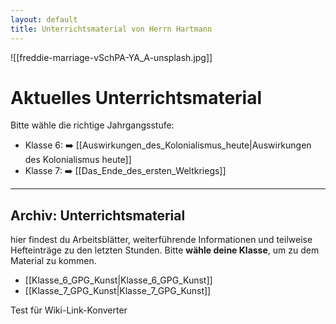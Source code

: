 ```yaml
---
layout: default
title: Unterrichtsmaterial von Herrn Hartmann
---
```

![[freddie-marriage-vSchPA-YA_A-unsplash.jpg]]

# Aktuelles Unterrichtsmaterial

Bitte wähle die richtige Jahrgangsstufe:

- Klasse 6: ➡️ [[Auswirkungen_des_Kolonialismus_heute|Auswirkungen des Kolonialismus heute]]
- Klasse 7: ➡️ [[Das_Ende_des_ersten_Weltkriegs]]
 
---
## Archiv: Unterrichtsmaterial

hier findest du Arbeitsblätter, weiterführende Informationen und teilweise Hefteinträge zu den letzten Stunden. Bitte **wähle deine Klasse**, um zu dem Material zu kommen.

- [[Klasse_6_GPG_Kunst|Klasse_6_GPG_Kunst]]
- [[Klasse_7_GPG_Kunst|Klasse_7_GPG_Kunst]]


 Test für Wiki-Link-Konverter

